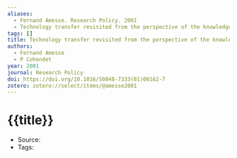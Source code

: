 ```yaml
---
aliases:
  - Fernand Amesse. Research Policy. 2001
  - Technology transfer revisited from the perspective of the knowledge-based economy
tags: []
title: Technology transfer revisited from the perspective of the knowledge-based economy
authors:
  - Fernand Amesse
  - P Cohendet
year: 2001
journal: Research Policy
doi: https://doi.org/10.1016/S0048-7333(01)00162-7
zotero: zotero://select/items/@amesse2001
---
```

<!-- START_TEMPLATE -->
# {{title}}

- Source:
- Tags: 
<!-- END_TEMPLATE -->